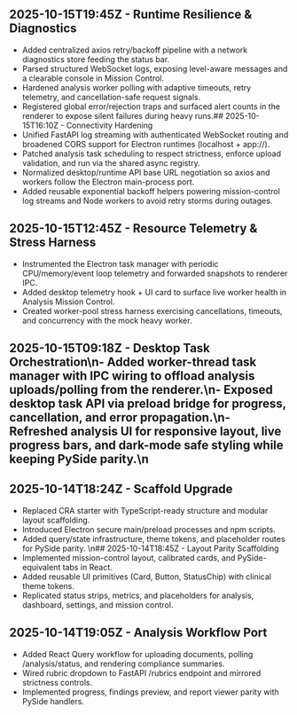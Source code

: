 ## 2025-10-15T19:45Z - Runtime Resilience & Diagnostics
- Added centralized axios retry/backoff pipeline with a network diagnostics store feeding the status bar.
- Parsed structured WebSocket logs, exposing level-aware messages and a clearable console in Mission Control.
- Hardened analysis worker polling with adaptive timeouts, retry telemetry, and cancellation-safe request signals.
- Registered global error/rejection traps and surfaced alert counts in the renderer to expose silent failures during heavy runs.## 2025-10-15T16:10Z - Connectivity Hardening
- Unified FastAPI log streaming with authenticated WebSocket routing and broadened CORS support for Electron runtimes (localhost + app://).
- Patched analysis task scheduling to respect strictness, enforce upload validation, and run via the shared async registry.
- Normalized desktop/runtime API base URL negotiation so axios and workers follow the Electron main-process port.
- Added reusable exponential backoff helpers powering mission-control log streams and Node workers to avoid retry storms during outages.

## 2025-10-15T12:45Z - Resource Telemetry & Stress Harness
- Instrumented the Electron task manager with periodic CPU/memory/event loop telemetry and forwarded snapshots to renderer IPC.
- Added desktop telemetry hook + UI card to surface live worker health in Analysis Mission Control.
- Created worker-pool stress harness exercising cancellations, timeouts, and concurrency with the mock heavy worker.

## 2025-10-15T09:18Z - Desktop Task Orchestration\n- Added worker-thread task manager with IPC wiring to offload analysis uploads/polling from the renderer.\n- Exposed desktop task API via preload bridge for progress, cancellation, and error propagation.\n- Refreshed analysis UI for responsive layout, live progress bars, and dark-mode safe styling while keeping PySide parity.\n
## 2025-10-14T18:24Z - Scaffold Upgrade
- Replaced CRA starter with TypeScript-ready structure and modular layout scaffolding.
- Introduced Electron secure main/preload processes and npm scripts.
- Added query/state infrastructure, theme tokens, and placeholder routes for PySide parity.
\n## 2025-10-14T18:45Z - Layout Parity Scaffolding
- Implemented mission-control layout, calibrated cards, and PySide-equivalent tabs in React.
- Added reusable UI primitives (Card, Button, StatusChip) with clinical theme tokens.
- Replicated status strips, metrics, and placeholders for analysis, dashboard, settings, and mission control.
## 2025-10-14T19:05Z - Analysis Workflow Port
- Added React Query workflow for uploading documents, polling /analysis/status, and rendering compliance summaries.
- Wired rubric dropdown to FastAPI /rubrics endpoint and mirrored strictness controls.
- Implemented progress, findings preview, and report viewer parity with PySide handlers.


